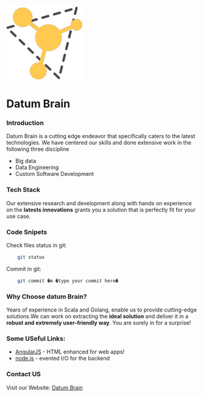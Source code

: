 [![Datum Brain](logo.png)](https://datumbrain.com)
# Datum Brain                                                  
### Introduction
Datum Brain is a cutting edge endeavor that specifically caters to the latest technologies. We have centered our skills and done extensive work in the following three discipline
- Big data
- Data Engineering
- Custom Software Development
### Tech Stack
Our extensive research and development along with hands on experience on the **latests innovations** grants you a solution that is perfectly fit for your use case.
### Code Snipets
Check files status in git:
```sh
	git status
```
Commit in git:
```sh
	git commit �m �type your commit here�

```
### Why Choose datum Brain?
Years of experience in Scala and Golang, enable us to provide cutting-edge solutions.We can work on extracting the **ideal solution** and deliver it in a **robust and extremely user-friendly way**. You are surely in for a surprise!
 ### Some USeful Links:
 - [AngularJS](angularjs.org
) - HTML enhanced for web apps!
- [node.js](nodejs.org
) - evented I/O for the backend
### Contact US
Visit our Website: [Datum Brain](https://datumbrain.com/)

